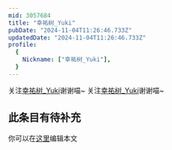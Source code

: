 ```yaml
---
mid: 3057684
title: "幸祐树_Yuki"
pubDate: "2024-11-04T11:26:46.733Z"
updatedDate: "2024-11-04T11:26:46.733Z"
profile:
  {
    Nickname: ["幸祐树_Yuki"],
  }
---
```


关注[幸祐树_Yuki](https://space.bilibili.com/3057684)谢谢喵~ 关注[幸祐树_Yuki](https://space.bilibili.com/3057684)谢谢喵~

## 此条目有待补充
你可以在[这里](https://github.com/Yuhanawa/VTuber.ICU-Content/edit/master/v/幸祐树_Yuki/index.md)编辑本文
